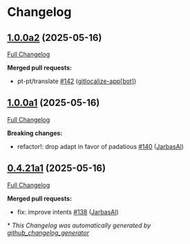 # Changelog

## [1.0.0a2](https://github.com/OpenVoiceOS/ovos-skill-date-time/tree/1.0.0a2) (2025-05-16)

[Full Changelog](https://github.com/OpenVoiceOS/ovos-skill-date-time/compare/1.0.0a1...1.0.0a2)

**Merged pull requests:**

- pt-pt/translate [\#142](https://github.com/OpenVoiceOS/ovos-skill-date-time/pull/142) ([gitlocalize-app[bot]](https://github.com/apps/gitlocalize-app))

## [1.0.0a1](https://github.com/OpenVoiceOS/ovos-skill-date-time/tree/1.0.0a1) (2025-05-16)

[Full Changelog](https://github.com/OpenVoiceOS/ovos-skill-date-time/compare/0.4.21a1...1.0.0a1)

**Breaking changes:**

- refactor!: drop adapt in favor of padatious [\#140](https://github.com/OpenVoiceOS/ovos-skill-date-time/pull/140) ([JarbasAl](https://github.com/JarbasAl))

## [0.4.21a1](https://github.com/OpenVoiceOS/ovos-skill-date-time/tree/0.4.21a1) (2025-05-16)

[Full Changelog](https://github.com/OpenVoiceOS/ovos-skill-date-time/compare/0.4.20...0.4.21a1)

**Merged pull requests:**

- fix: improve intents [\#138](https://github.com/OpenVoiceOS/ovos-skill-date-time/pull/138) ([JarbasAl](https://github.com/JarbasAl))



\* *This Changelog was automatically generated by [github_changelog_generator](https://github.com/github-changelog-generator/github-changelog-generator)*
